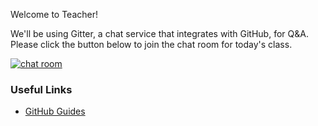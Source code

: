 Welcome to Teacher!

We'll be using Gitter, a chat service that integrates with GitHub, for Q&A. Please click the button below to join the chat room for today's class.


[![chat room](https://badges.gitter.im/githubteacher/fluffy-octo-guacamole.svg)](https://gitter.im/githubteacher/fluffy-octo-guacamole?utm_source=badge&utm_medium=badge&utm_campaign=pr-badge&utm_content=badge)


### Useful Links
- [GitHub Guides](https://guides.github.com)